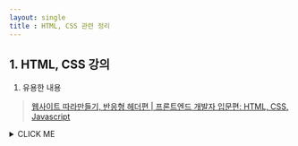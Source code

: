```yaml
---
layout: single
title : HTML, CSS 관련 정리
---
```


## 1. HTML, CSS 강의

1. 유용한 내용  
> [웹사이트 따라만들기, 반응형 헤더편 | 프론트엔드 개발자 입문편: HTML, CSS, Javascript](https://www.youtube.com/watch?v=X91jsJyZofw&list=PLv2d7VI9OotQ1F92Jp9Ce7ovHEsuRQB3Y&index=16) 
<details><summary>CLICK ME</summary>
<!DOCTYPE html>
<html lang="en">
<head>
    <meta charset="UTF-8">
    <meta http-equiv="X-UA-Compatible" content="IE=edge">
    <meta name="viewport" content="width=device-width, initial-scale=1.0">
    <title>side bar</title>
    <script src="https://kit.fontawesome.com/f2bb88d762.js" crossorigin="anonymous"></script>
    <link rel="stylesheet" href="style01.css">
    <link rel="preconnect" href="https://fonts.gstatic.com">
    <link href="https://fonts.googleapis.com/css2?family=Source+Sans+Pro:wght@300&display=swap" rel="stylesheet">
    <script src='script01.js' defer></script>
</head>
<body>
    <nav class="navbar">
        <div class="navbar__logo">
            <i class="fas fa-basketball-ball"></i>
            <a href="">DreamCoding</a>
        </div>
        <ul class="navbar__menu"> 
            <li><a href="">Home</a></li>
            <li><a href="">Gallery</a></li>
            <li><a href="">Weddings</a></li>
            <li><a href="">FAQ</a></li>
            <li><a href="">Booking</a></li>
        </ul>
        <ul class="navbar__icons">
            <li><i class="fab fa-twitter-square"></i></li>
            <li><i class="fab fa-facebook-square"></i></li>            
        </ul>
        <a href="#" class="navbar__toggleBtn">
            <i class="fas fa-bars"></i>
        </a>
    </nav>
</body>
</html>
</details>

